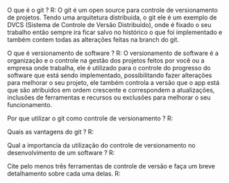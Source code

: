 O que é o git ?
R: O git é um open source para controle de versionamento de projetos. Tendo uma arquitetura distribuida, o git ele é um exemplo de DVCS (Sistema de Controle de Versão Distribuído), onde é fixado o seu trabalho então sempre ira ficar salvo no histórico o que foi implementado e também contem todas as alterações feitas na branch do git.

O que é versionamento de software ?
R: O versionamento de software é a organização e o controle na gestão dos projetos feitos por você ou a empresa onde trabalha, ele é utilizado para o controle do progresso do software que está sendo implementado, possibilitando fazer alterações para melhorar o seu projeto, ele também controla a versão que o app está que são atribuidos em ordem crescente e correspondem a atualizações, inclusões de ferramentas e recursos ou exclusões para melhorar o seu funcionamento. 

Por que utilizar o git como controle de versionamento ?
R: 

Quais as vantagens do git ?
R: 

Qual a importancia da utilização do controle de versionamento no desenvolvimento de um software ?
R: 

Cite pelo menos três ferramentas de controle de versão e faça um breve detalhamento sobre cada uma delas.
R: 
